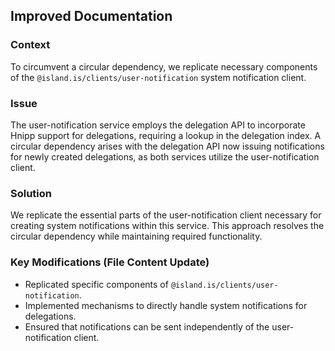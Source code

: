 ## Improved Documentation

### Context

To circumvent a circular dependency, we replicate necessary components of the `@island.is/clients/user-notification` system notification client.

### Issue

The user-notification service employs the delegation API to incorporate Hnipp support for delegations, requiring a lookup in the delegation index. A circular dependency arises with the delegation API now issuing notifications for newly created delegations, as both services utilize the user-notification client.

### Solution

We replicate the essential parts of the user-notification client necessary for creating system notifications within this service. This approach resolves the circular dependency while maintaining required functionality.

### Key Modifications (File Content Update)

- Replicated specific components of `@island.is/clients/user-notification`.
- Implemented mechanisms to directly handle system notifications for delegations.
- Ensured that notifications can be sent independently of the user-notification client.
